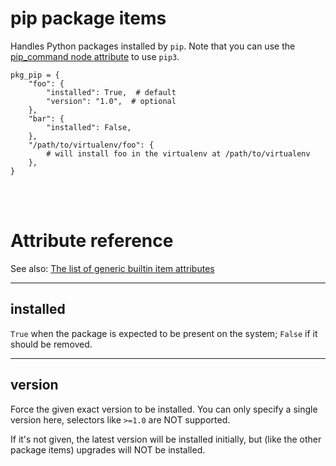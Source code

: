 # pip package items

Handles Python packages installed by `pip`. Note that you can use the [pip_command node attribute](../repo/nodes.py.md#pip_command) to use `pip3`.

    pkg_pip = {
        "foo": {
            "installed": True,  # default
            "version": "1.0",  # optional
        },
        "bar": {
            "installed": False,
        },
        "/path/to/virtualenv/foo": {
        	# will install foo in the virtualenv at /path/to/virtualenv
        },
    }

<br><br>

# Attribute reference

See also: [The list of generic builtin item attributes](../repo/items.py.md#builtin-item-attributes)

<hr>

## installed

`True` when the package is expected to be present on the system; `False` if it should be removed.

<hr>

## version

Force the given exact version to be installed. You can only specify a single version here, selectors like `>=1.0` are NOT supported.

If it's not given, the latest version will be installed initially, but (like the other package items) upgrades will NOT be installed.
